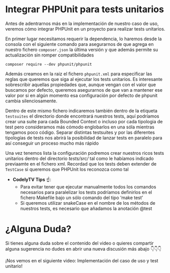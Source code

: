 Integrar PHPUnit para tests unitarios
=====================================

Antes de adentrarnos más en la implementación de nuestro caso de uso, veremos cómo integrar PHPUnit en un proyecto para realizar tests unitarios.

En primer lugar necesitamos requerir la dependencia, lo haremos desde la consola con el siguiente comando para asegurarnos de que agrega en nuestro fichero `composer.json` la última versión y que además permite su actualización sin romper compatibilidades

    composer require --dev phpunit/phpunit


Además creamos en la raiz el fichero `phpunit.xml` para especificar las reglas que queremos que siga al ejecutar los tests unitarios. Es interesante sobrescribir aquellas propiedades que, aunque vengan con el valor que buscamos por defecto, queremos asegurarnos de que van a mantener ese valor por si en algún momento esa configuración por defecto de phpunit cambia silenciosamente.

Dentro de este mismo fichero indicaremos también dentro de la etiqueta `testsuites` el directorio donde encontrará nuestros tests, aquí podríamos crear una suite para cada Bounded Context o incluso por cada tipologia de test pero consideramos más cómodo englobarlos en una sóla mientras tengamos poco código. Separar distintas testsuites y por las diferentes tipologías de tests nos abrirá la posibilidad de lanzar tests en paralelo para así conseguir un proceso mucho más rápido

Una vez tenemos lista la configuración podremos crear nuestros ricos tests unitarios dentro del directorio _tests/src/_ tal como le habíamos indicado previaamte en el fichero xml. Recordad que los tests deben extender de `TestCase` si queremos que PHPUnit los reconozca como tal

*   **CodelyTV Tips** ☝️:
    *   Para evitar tener que ejecutar manualmente todos los comandos necesarios para paralelizar los tests podríamos definirlos en el fichero Makefile bajo un sólo comando del tipo ‘make test’
    *   Si queremos utilizar snakeCase en el nombre de los métodos de nuestros tests, es necesario que añadamos la anotación @test

¿Alguna Duda?
=============

Si tienes alguna duda sobre el contenido del video o quieres compartir alguna sugerencia no dudes en abrir una nueva discusión más abajo 👇👇👇

¡Nos vemos en el siguiente video: Implementación del caso de uso y test unitario!